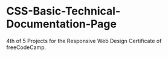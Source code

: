 # CSS-Basic-Technical-Documentation-Page
4th of 5 Projects for the Responsive Web Design Certificate of freeCodeCamp.
